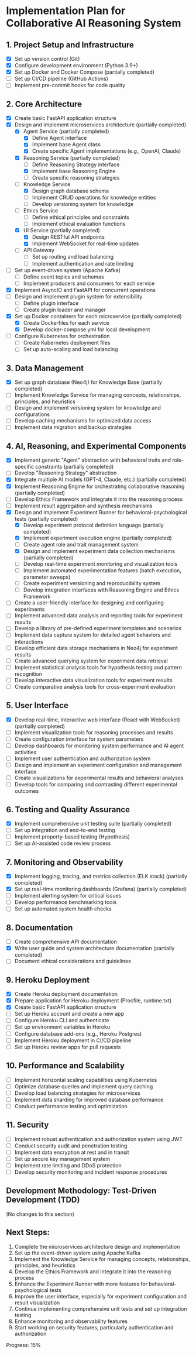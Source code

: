 # Implementation Plan for Collaborative AI Reasoning System

## 1. Project Setup and Infrastructure
- [x] Set up version control (Git)
- [x] Configure development environment (Python 3.9+)
- [x] Set up Docker and Docker Compose (partially completed)
- [ ] Set up CI/CD pipeline (GitHub Actions)
- [ ] Implement pre-commit hooks for code quality

## 2. Core Architecture
- [x] Create basic FastAPI application structure
- [x] Design and implement microservices architecture (partially completed)
  - [x] Agent Service (partially completed)
    - [x] Define Agent interface
    - [x] Implement base Agent class
    - [x] Create specific Agent implementations (e.g., OpenAI, Claude)
  - [x] Reasoning Service (partially completed)
    - [ ] Define Reasoning Strategy interface
    - [x] Implement base Reasoning Engine
    - [ ] Create specific reasoning strategies
  - [ ] Knowledge Service
    - [x] Design graph database schema
    - [ ] Implement CRUD operations for knowledge entities
    - [ ] Develop versioning system for knowledge
  - [ ] Ethics Service
    - [ ] Define ethical principles and constraints
    - [ ] Implement ethical evaluation functions
  - [x] UI Service (partially completed)
    - [x] Design RESTful API endpoints
    - [x] Implement WebSocket for real-time updates
  - [ ] API Gateway
    - [ ] Set up routing and load balancing
    - [ ] Implement authentication and rate limiting
- [ ] Set up event-driven system (Apache Kafka)
  - [ ] Define event topics and schemas
  - [ ] Implement producers and consumers for each service
- [x] Implement AsyncIO and FastAPI for concurrent operations
- [ ] Design and implement plugin system for extensibility
  - [ ] Define plugin interface
  - [ ] Create plugin loader and manager
- [x] Set up Docker containers for each microservice (partially completed)
  - [x] Create Dockerfiles for each service
  - [x] Develop docker-compose.yml for local development
- [ ] Configure Kubernetes for orchestration
  - [ ] Create Kubernetes deployment files
  - [ ] Set up auto-scaling and load balancing

## 3. Data Management
- [x] Set up graph database (Neo4j) for Knowledge Base (partially completed)
- [ ] Implement Knowledge Service for managing concepts, relationships, principles, and heuristics
- [ ] Design and implement versioning system for knowledge and configurations
- [ ] Develop caching mechanisms for optimized data access
- [ ] Implement data migration and backup strategies

## 4. AI, Reasoning, and Experimental Components
- [x] Implement generic "Agent" abstraction with behavioral traits and role-specific constraints (partially completed)
- [ ] Develop "Reasoning Strategy" abstraction
- [x] Integrate multiple AI models (GPT-4, Claude, etc.) (partially completed)
- [x] Implement Reasoning Engine for orchestrating collaborative reasoning (partially completed)
- [ ] Develop Ethics Framework and integrate it into the reasoning process
- [ ] Implement result aggregation and synthesis mechanisms
- [x] Design and implement Experiment Runner for behavioral-psychological tests (partially completed)
  - [x] Develop experiment protocol definition language (partially completed)
  - [x] Implement experiment execution engine (partially completed)
  - [ ] Create agent role and trait management system
  - [x] Design and implement experiment data collection mechanisms (partially completed)
  - [ ] Develop real-time experiment monitoring and visualization tools
  - [ ] Implement automated experimentation features (batch execution, parameter sweeps)
  - [ ] Create experiment versioning and reproducibility system
  - [ ] Develop integration interfaces with Reasoning Engine and Ethics Framework
- [ ] Create a user-friendly interface for designing and configuring experiments
- [ ] Implement advanced data analysis and reporting tools for experiment results
- [ ] Develop a library of pre-defined experiment templates and scenarios
- [ ] Implement data capture system for detailed agent behaviors and interactions
- [ ] Develop efficient data storage mechanisms in Neo4j for experiment results
- [ ] Create advanced querying system for experiment data retrieval
- [ ] Implement statistical analysis tools for hypothesis testing and pattern recognition
- [ ] Develop interactive data visualization tools for experiment results
- [ ] Create comparative analysis tools for cross-experiment evaluation

## 5. User Interface
- [x] Develop real-time, interactive web interface (React with WebSocket) (partially completed)
- [ ] Implement visualization tools for reasoning processes and results
- [ ] Create configuration interface for system parameters
- [ ] Develop dashboards for monitoring system performance and AI agent activities
- [ ] Implement user authentication and authorization system
- [ ] Design and implement an experiment configuration and management interface
- [ ] Create visualizations for experimental results and behavioral analyses
- [ ] Develop tools for comparing and contrasting different experimental outcomes

## 6. Testing and Quality Assurance
- [x] Implement comprehensive unit testing suite (partially completed)
- [ ] Set up integration and end-to-end testing
- [ ] Implement property-based testing (Hypothesis)
- [ ] Set up AI-assisted code review process

## 7. Monitoring and Observability
- [x] Implement logging, tracing, and metrics collection (ELK stack) (partially completed)
- [x] Set up real-time monitoring dashboards (Grafana) (partially completed)
- [ ] Implement alerting system for critical issues
- [ ] Develop performance benchmarking tools
- [ ] Set up automated system health checks

## 8. Documentation
- [ ] Create comprehensive API documentation
- [x] Write user guide and system architecture documentation (partially completed)
- [ ] Document ethical considerations and guidelines

## 9. Heroku Deployment
- [x] Create Heroku deployment documentation
- [x] Prepare application for Heroku deployment (Procfile, runtime.txt)
- [x] Create basic FastAPI application structure
- [ ] Set up Heroku account and create a new app
- [ ] Configure Heroku CLI and authenticate
- [ ] Set up environment variables in Heroku
- [ ] Configure database add-ons (e.g., Heroku Postgres)
- [ ] Implement Heroku deployment in CI/CD pipeline
- [ ] Set up Heroku review apps for pull requests

## 10. Performance and Scalability
- [ ] Implement horizontal scaling capabilities using Kubernetes
- [ ] Optimize database queries and implement query caching
- [ ] Develop load balancing strategies for microservices
- [ ] Implement data sharding for improved database performance
- [ ] Conduct performance testing and optimization

## 11. Security
- [ ] Implement robust authentication and authorization system using JWT
- [ ] Conduct security audit and penetration testing
- [ ] Implement data encryption at rest and in transit
- [ ] Set up secure key management system
- [ ] Implement rate limiting and DDoS protection
- [ ] Develop security monitoring and incident response procedures

## Development Methodology: Test-Driven Development (TDD)

(No changes to this section)

## Next Steps:
1. Complete the microservices architecture design and implementation
2. Set up the event-driven system using Apache Kafka
3. Implement the Knowledge Service for managing concepts, relationships, principles, and heuristics
4. Develop the Ethics Framework and integrate it into the reasoning process
5. Enhance the Experiment Runner with more features for behavioral-psychological tests
6. Improve the user interface, especially for experiment configuration and result visualization
7. Continue implementing comprehensive unit tests and set up integration testing
8. Enhance monitoring and observability features
9. Start working on security features, particularly authentication and authorization

Progress: 15%
